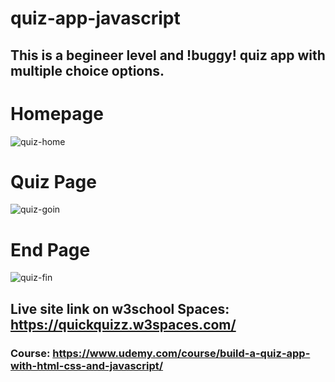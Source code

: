 # quiz-app-javascript
## This is a begineer level and !buggy! quiz app with multiple choice options.

# Homepage
![quiz-home](https://github.com/oshanto-ctrl/quiz-app-javascript/assets/55896261/9e66a6b9-f92d-486c-98ce-b3c0707c227d)
# Quiz Page
![quiz-goin](https://github.com/oshanto-ctrl/quiz-app-javascript/assets/55896261/ca6be1ce-f562-4d7c-bd3f-6bb54c2d9146)
# End Page
![quiz-fin](https://github.com/oshanto-ctrl/quiz-app-javascript/assets/55896261/2ef225b3-9c4d-4ebb-ae0d-4a00832a0e8d)

## Live site link on w3school Spaces: https://quickquizz.w3spaces.com/

### Course: https://www.udemy.com/course/build-a-quiz-app-with-html-css-and-javascript/
